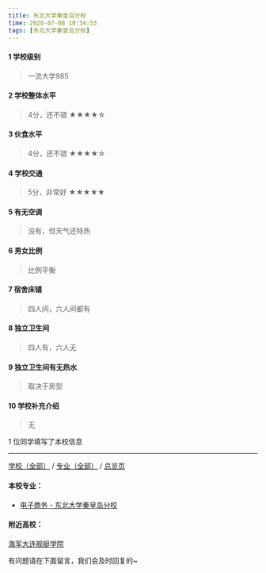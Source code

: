 ```yaml
---
title: 东北大学秦皇岛分校
time: 2020-07-08 10:34:53
tags: [东北大学秦皇岛分校]
---
```

#### 1 学校级别
> 一流大学985


#### 2 学校整体水平
> 4分，还不错
★★★★☆


#### 3 伙食水平
>  4分，还不错
★★★★☆


#### 4 学校交通
> 5分，非常好
★★★★★


#### 5 有无空调
> 没有，但天气还特热


#### 6 男女比例
> 比例平衡


#### 7 宿舍床铺
> 四人间，六人间都有
 

#### 8 独立卫生间
> 四人有，六人无


#### 9 独立卫生间有无热水
> 取决于房型


#### 10 学校补充介绍
> 无

1 位同学填写了本校信息
***
[学校（全部）](https://univgo.github.io/2020/07/08/3efa6bcca419) / [专业（全部）](https://univgo.github.io/2020/07/08/2d4c6d3552c2) / [总览页](https://univgo.github.io/2020/07/08/445daeb4fa00)
#### 本校专业：
- [电子商务 - 东北大学秦皇岛分校](https://univgo.github.io/2020/07/08/440765f2fcae)


#### 附近高校：
[海军大连舰艇学院](https://univgo.github.io/2020/07/08/海军大连舰艇学院)

有问题请在下面留言，我们会及时回复的~
